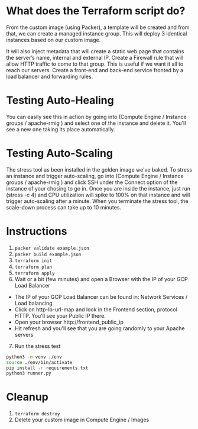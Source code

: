 # What does the Terraform script do?

From the custom image (using Packer), a template will be created and from that, we can create a managed instance group. This will deploy 3 identical instances based on our custom image. 

It will also inject metadata that will create a static web page that contains the server’s name, internal and external IP. Create a Firewall rule that will allow HTTP traffic to come to that group. This is useful if we want it all to reach our servers. Create a front-end and back-end service fronted by a load balancer and forwarding rules.

# Testing Auto-Healing

You can easily see this in action by going into (Compute Engine / Instance groups / apache-rmig ) and select one of the instance and delete it. You'll see a new one taking its place automatically.

# Testing Auto-Scaling

The stress tool as been installed in the golden image we've baked. To stress an instance and trigger auto-scaling, go into (Compute Engine / Instance groups / apache-rmig ) and click SSH under the Connect option of the instance of your chosing to go in. Once you are inside the instance, just run (stress -c 4) and CPU utilization will spike to 100% on that instance and will trigger auto-scaling after a minute. When you terminate the stress tool, the scale-down process can take up to 10 minutes.

# Instructions

1. `packer validate example.json`
2. `packer build example.json`
3. `terraform init`
4. `terraform plan`
5. `terraform apply`
6. Wait or a bit (few minutes) and open a Browser with the IP of your GCP Load Balancer

-   The IP of your GCP Load Balancer can be found in: Network Services / Load balancing
-   Click on http-lb-url-map and look in the Frontend section, protocol HTTP. You'll see your Public IP there.
-   Open your browser http://frontend_public_ip
-   Hit refresh and you'll see that you are going randomly to your Apache servers

7. Run the stress test

```bash
python3 -m venv ./env
source ./env/bin/activate
pip install -r requirements.txt
python3 runner.py
```

# Cleanup

1. `terraform destroy`
2. Delete your custom image in Compute Engine / Images
